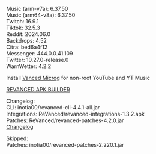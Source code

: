 Music (arm-v7a): 6.37.50  
Music (arm64-v8a): 6.37.50  
Twitch: 16.9.1  
Tiktok: 32.5.3  
Reddit: 2024.06.0  
Backdrops: 4.52  
Citra: bed6a4f12  
Messenger: 444.0.0.41.109  
Twitter: 10.27.0-release.0  
WarnWetter: 4.2.2  

Install [Vanced Microg](https://github.com/TeamVanced/VancedMicroG/releases) for non-root YouTube and YT Music  

[REVANCED APK BUILDER](https://github.com/alsyundawy/revanced-apk-builder/)  

Changelog:  
CLI: inotia00/revanced-cli-4.4.1-all.jar  
Integrations: ReVanced/revanced-integrations-1.3.2.apk  
Patches: ReVanced/revanced-patches-4.2.0.jar  
[Changelog](https://github.com/ReVanced/revanced-patches/releases/tag/v4.2.0)  

Skipped:  
Patches: inotia00/revanced-patches-2.220.1.jar    
